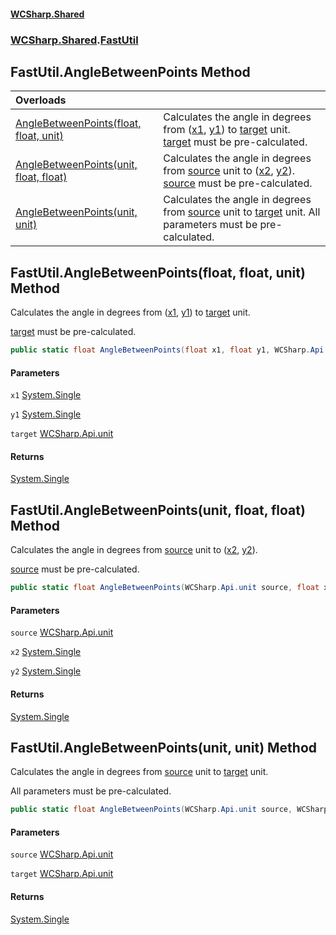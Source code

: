 #### [WCSharp\.Shared](README.md 'README')
### [WCSharp\.Shared](WCSharp.Shared.md 'WCSharp\.Shared').[FastUtil](WCSharp.Shared.FastUtil.md 'WCSharp\.Shared\.FastUtil')

## FastUtil\.AngleBetweenPoints Method

| Overloads | |
| :--- | :--- |
| [AngleBetweenPoints\(float, float, unit\)](WCSharp.Shared.FastUtil.AngleBetweenPoints.md#WCSharp.Shared.FastUtil.AngleBetweenPoints(float,float,WCSharp.Api.unit) 'WCSharp\.Shared\.FastUtil\.AngleBetweenPoints\(float, float, WCSharp\.Api\.unit\)') | Calculates the angle in degrees from \([x1](WCSharp.Shared.FastUtil.md#WCSharp.Shared.FastUtil.AngleBetweenPoints(float,float,WCSharp.Api.unit).x1 'WCSharp\.Shared\.FastUtil\.AngleBetweenPoints\(float, float, WCSharp\.Api\.unit\)\.x1'), [y1](WCSharp.Shared.FastUtil.md#WCSharp.Shared.FastUtil.AngleBetweenPoints(float,float,WCSharp.Api.unit).y1 'WCSharp\.Shared\.FastUtil\.AngleBetweenPoints\(float, float, WCSharp\.Api\.unit\)\.y1')\) to [target](WCSharp.Shared.FastUtil.md#WCSharp.Shared.FastUtil.AngleBetweenPoints(float,float,WCSharp.Api.unit).target 'WCSharp\.Shared\.FastUtil\.AngleBetweenPoints\(float, float, WCSharp\.Api\.unit\)\.target') unit\.   [target](WCSharp.Shared.FastUtil.md#WCSharp.Shared.FastUtil.AngleBetweenPoints(float,float,WCSharp.Api.unit).target 'WCSharp\.Shared\.FastUtil\.AngleBetweenPoints\(float, float, WCSharp\.Api\.unit\)\.target') must be pre-calculated. |
| [AngleBetweenPoints\(unit, float, float\)](WCSharp.Shared.FastUtil.AngleBetweenPoints.md#WCSharp.Shared.FastUtil.AngleBetweenPoints(WCSharp.Api.unit,float,float) 'WCSharp\.Shared\.FastUtil\.AngleBetweenPoints\(WCSharp\.Api\.unit, float, float\)') | Calculates the angle in degrees from [source](WCSharp.Shared.FastUtil.md#WCSharp.Shared.FastUtil.AngleBetweenPoints(WCSharp.Api.unit,float,float).source 'WCSharp\.Shared\.FastUtil\.AngleBetweenPoints\(WCSharp\.Api\.unit, float, float\)\.source') unit to \([x2](WCSharp.Shared.FastUtil.md#WCSharp.Shared.FastUtil.AngleBetweenPoints(WCSharp.Api.unit,float,float).x2 'WCSharp\.Shared\.FastUtil\.AngleBetweenPoints\(WCSharp\.Api\.unit, float, float\)\.x2'), [y2](WCSharp.Shared.FastUtil.md#WCSharp.Shared.FastUtil.AngleBetweenPoints(WCSharp.Api.unit,float,float).y2 'WCSharp\.Shared\.FastUtil\.AngleBetweenPoints\(WCSharp\.Api\.unit, float, float\)\.y2')\)\.   [source](WCSharp.Shared.FastUtil.md#WCSharp.Shared.FastUtil.AngleBetweenPoints(WCSharp.Api.unit,float,float).source 'WCSharp\.Shared\.FastUtil\.AngleBetweenPoints\(WCSharp\.Api\.unit, float, float\)\.source') must be pre-calculated. |
| [AngleBetweenPoints\(unit, unit\)](WCSharp.Shared.FastUtil.AngleBetweenPoints.md#WCSharp.Shared.FastUtil.AngleBetweenPoints(WCSharp.Api.unit,WCSharp.Api.unit) 'WCSharp\.Shared\.FastUtil\.AngleBetweenPoints\(WCSharp\.Api\.unit, WCSharp\.Api\.unit\)') | Calculates the angle in degrees from [source](WCSharp.Shared.FastUtil.md#WCSharp.Shared.FastUtil.AngleBetweenPoints(WCSharp.Api.unit,WCSharp.Api.unit).source 'WCSharp\.Shared\.FastUtil\.AngleBetweenPoints\(WCSharp\.Api\.unit, WCSharp\.Api\.unit\)\.source') unit to [target](WCSharp.Shared.FastUtil.md#WCSharp.Shared.FastUtil.AngleBetweenPoints(WCSharp.Api.unit,WCSharp.Api.unit).target 'WCSharp\.Shared\.FastUtil\.AngleBetweenPoints\(WCSharp\.Api\.unit, WCSharp\.Api\.unit\)\.target') unit\.   All parameters must be pre-calculated. |

<a name='WCSharp.Shared.FastUtil.AngleBetweenPoints(float,float,WCSharp.Api.unit)'></a>

## FastUtil\.AngleBetweenPoints\(float, float, unit\) Method

Calculates the angle in degrees from \([x1](WCSharp.Shared.FastUtil.md#WCSharp.Shared.FastUtil.AngleBetweenPoints(float,float,WCSharp.Api.unit).x1 'WCSharp\.Shared\.FastUtil\.AngleBetweenPoints\(float, float, WCSharp\.Api\.unit\)\.x1'), [y1](WCSharp.Shared.FastUtil.md#WCSharp.Shared.FastUtil.AngleBetweenPoints(float,float,WCSharp.Api.unit).y1 'WCSharp\.Shared\.FastUtil\.AngleBetweenPoints\(float, float, WCSharp\.Api\.unit\)\.y1')\) to [target](WCSharp.Shared.FastUtil.md#WCSharp.Shared.FastUtil.AngleBetweenPoints(float,float,WCSharp.Api.unit).target 'WCSharp\.Shared\.FastUtil\.AngleBetweenPoints\(float, float, WCSharp\.Api\.unit\)\.target') unit\.

[target](WCSharp.Shared.FastUtil.md#WCSharp.Shared.FastUtil.AngleBetweenPoints(float,float,WCSharp.Api.unit).target 'WCSharp\.Shared\.FastUtil\.AngleBetweenPoints\(float, float, WCSharp\.Api\.unit\)\.target') must be pre-calculated.

```csharp
public static float AngleBetweenPoints(float x1, float y1, WCSharp.Api.unit target);
```
#### Parameters

<a name='WCSharp.Shared.FastUtil.AngleBetweenPoints(float,float,WCSharp.Api.unit).x1'></a>

`x1` [System\.Single](https://learn.microsoft.com/en-us/dotnet/api/system.single 'System\.Single')

<a name='WCSharp.Shared.FastUtil.AngleBetweenPoints(float,float,WCSharp.Api.unit).y1'></a>

`y1` [System\.Single](https://learn.microsoft.com/en-us/dotnet/api/system.single 'System\.Single')

<a name='WCSharp.Shared.FastUtil.AngleBetweenPoints(float,float,WCSharp.Api.unit).target'></a>

`target` [WCSharp\.Api\.unit](https://learn.microsoft.com/en-us/dotnet/api/wcsharp.api.unit 'WCSharp\.Api\.unit')

#### Returns
[System\.Single](https://learn.microsoft.com/en-us/dotnet/api/system.single 'System\.Single')

<a name='WCSharp.Shared.FastUtil.AngleBetweenPoints(WCSharp.Api.unit,float,float)'></a>

## FastUtil\.AngleBetweenPoints\(unit, float, float\) Method

Calculates the angle in degrees from [source](WCSharp.Shared.FastUtil.md#WCSharp.Shared.FastUtil.AngleBetweenPoints(WCSharp.Api.unit,float,float).source 'WCSharp\.Shared\.FastUtil\.AngleBetweenPoints\(WCSharp\.Api\.unit, float, float\)\.source') unit to \([x2](WCSharp.Shared.FastUtil.md#WCSharp.Shared.FastUtil.AngleBetweenPoints(WCSharp.Api.unit,float,float).x2 'WCSharp\.Shared\.FastUtil\.AngleBetweenPoints\(WCSharp\.Api\.unit, float, float\)\.x2'), [y2](WCSharp.Shared.FastUtil.md#WCSharp.Shared.FastUtil.AngleBetweenPoints(WCSharp.Api.unit,float,float).y2 'WCSharp\.Shared\.FastUtil\.AngleBetweenPoints\(WCSharp\.Api\.unit, float, float\)\.y2')\)\.

[source](WCSharp.Shared.FastUtil.md#WCSharp.Shared.FastUtil.AngleBetweenPoints(WCSharp.Api.unit,float,float).source 'WCSharp\.Shared\.FastUtil\.AngleBetweenPoints\(WCSharp\.Api\.unit, float, float\)\.source') must be pre-calculated.

```csharp
public static float AngleBetweenPoints(WCSharp.Api.unit source, float x2, float y2);
```
#### Parameters

<a name='WCSharp.Shared.FastUtil.AngleBetweenPoints(WCSharp.Api.unit,float,float).source'></a>

`source` [WCSharp\.Api\.unit](https://learn.microsoft.com/en-us/dotnet/api/wcsharp.api.unit 'WCSharp\.Api\.unit')

<a name='WCSharp.Shared.FastUtil.AngleBetweenPoints(WCSharp.Api.unit,float,float).x2'></a>

`x2` [System\.Single](https://learn.microsoft.com/en-us/dotnet/api/system.single 'System\.Single')

<a name='WCSharp.Shared.FastUtil.AngleBetweenPoints(WCSharp.Api.unit,float,float).y2'></a>

`y2` [System\.Single](https://learn.microsoft.com/en-us/dotnet/api/system.single 'System\.Single')

#### Returns
[System\.Single](https://learn.microsoft.com/en-us/dotnet/api/system.single 'System\.Single')

<a name='WCSharp.Shared.FastUtil.AngleBetweenPoints(WCSharp.Api.unit,WCSharp.Api.unit)'></a>

## FastUtil\.AngleBetweenPoints\(unit, unit\) Method

Calculates the angle in degrees from [source](WCSharp.Shared.FastUtil.md#WCSharp.Shared.FastUtil.AngleBetweenPoints(WCSharp.Api.unit,WCSharp.Api.unit).source 'WCSharp\.Shared\.FastUtil\.AngleBetweenPoints\(WCSharp\.Api\.unit, WCSharp\.Api\.unit\)\.source') unit to [target](WCSharp.Shared.FastUtil.md#WCSharp.Shared.FastUtil.AngleBetweenPoints(WCSharp.Api.unit,WCSharp.Api.unit).target 'WCSharp\.Shared\.FastUtil\.AngleBetweenPoints\(WCSharp\.Api\.unit, WCSharp\.Api\.unit\)\.target') unit\.

All parameters must be pre-calculated.

```csharp
public static float AngleBetweenPoints(WCSharp.Api.unit source, WCSharp.Api.unit target);
```
#### Parameters

<a name='WCSharp.Shared.FastUtil.AngleBetweenPoints(WCSharp.Api.unit,WCSharp.Api.unit).source'></a>

`source` [WCSharp\.Api\.unit](https://learn.microsoft.com/en-us/dotnet/api/wcsharp.api.unit 'WCSharp\.Api\.unit')

<a name='WCSharp.Shared.FastUtil.AngleBetweenPoints(WCSharp.Api.unit,WCSharp.Api.unit).target'></a>

`target` [WCSharp\.Api\.unit](https://learn.microsoft.com/en-us/dotnet/api/wcsharp.api.unit 'WCSharp\.Api\.unit')

#### Returns
[System\.Single](https://learn.microsoft.com/en-us/dotnet/api/system.single 'System\.Single')